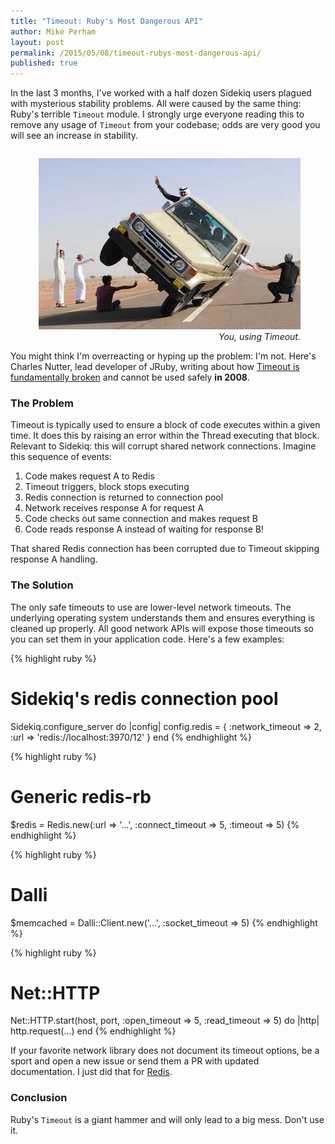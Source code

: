 ```yaml
---
title: "Timeout: Ruby's Most Dangerous API"
author: Mike Perham
layout: post
permalink: /2015/05/08/timeout-rubys-most-dangerous-api/
published: true
---
```


In the last 3 months, I've worked with a half dozen Sidekiq users plagued with mysterious stability problems.
All were caused by the same thing: Ruby's terrible `Timeout` module.  I strongly urge everyone reading
this to remove any usage of `Timeout` from your codebase; odds are very good you will see an increase
in stability.

<figure style="float:right">
  <img src="/wp-content/uploads/2015/05/using-timeout.jpg" width="419">
  <figcaption style="text-align: right"><i>You, using Timeout.</i></figcaption>
</figure>

You might think I'm overreacting or hyping up the problem: I'm not.  Here's Charles Nutter, lead developer
of JRuby, writing about how [Timeout is fundamentally broken](http://blog.headius.com/2008/02/rubys-threadraise-threadkill-timeoutrb.html)
and cannot be used safely **in 2008**.

### The Problem

Timeout is typically used to ensure a block of code executes within a given time.  It does this by
raising an error within the Thread executing that block.  Relevant to Sidekiq: this will corrupt
shared network connections.  Imagine this sequence of events:

1. Code makes request A to Redis
1. Timeout triggers, block stops executing
1. Redis connection is returned to connection pool
1. Network receives response A for request A
1. Code checks out same connection and makes request B
1. Code reads response A instead of waiting for response B!

That shared Redis connection has been corrupted due to Timeout skipping response A handling.

### The Solution

The only safe timeouts to use are lower-level network timeouts.  The underlying operating system
understands them and ensures everything is cleaned up properly.  All good network APIs will expose
those timeouts so you can set them in your application code.  Here's a few examples:

{% highlight ruby %}
# Sidekiq's redis connection pool
Sidekiq.configure_server do |config|
  config.redis = { :network_timeout => 2, :url => 'redis://localhost:3970/12' }
end
{% endhighlight %}

{% highlight ruby %}
# Generic redis-rb
$redis = Redis.new(:url => '...', :connect_timeout => 5, :timeout => 5)
{% endhighlight %}

{% highlight ruby %}
# Dalli
$memcached = Dalli::Client.new('...', :socket_timeout => 5)
{% endhighlight %}

{% highlight ruby %}
# Net::HTTP
Net::HTTP.start(host, port, :open_timeout => 5, :read_timeout => 5) do |http|
  http.request(...)
end
{% endhighlight %}

If your favorite network library does not document its timeout options, be a sport
and open a new issue or send them a PR with updated documentation.  I just did that for
[Redis](https://github.com/redis/redis-rb/pull/528).


### Conclusion

Ruby's `Timeout` is a giant hammer and will only lead to a big mess.  Don't use it.
